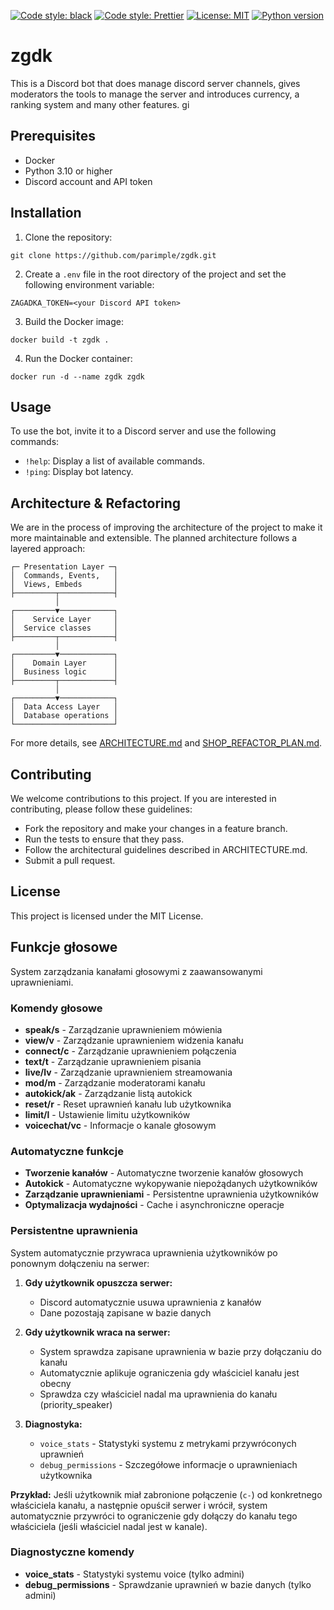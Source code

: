 [![Code style: black](https://img.shields.io/badge/code%20style-black-000000.svg)](https://github.com/ambv/black)
[![Code style: Prettier](https://img.shields.io/badge/code_style-Prettier-ff69b4.svg)](https://github.com/prettier/prettier)
[![License: MIT](https://img.shields.io/badge/License-MIT-green.svg)](https://opensource.org/licenses/MIT)
[![Python version](https://img.shields.io/badge/python-3.10-blue.svg)](https://www.python.org/downloads/release/python-3100/)

# zgdk

This is a Discord bot that does manage discord server channels, gives moderators the tools to manage the server and introduces currency, a ranking system and many other features.
gi

## Prerequisites

- Docker
- Python 3.10 or higher
- Discord account and API token

## Installation

1. Clone the repository:

`git clone https://github.com/parimple/zgdk.git`

2. Create a `.env` file in the root directory of the project and set the following environment variable:

`ZAGADKA_TOKEN=<your Discord API token>`

3. Build the Docker image:

`docker build -t zgdk .`

4. Run the Docker container:

`docker run -d --name zgdk zgdk`

## Usage

To use the bot, invite it to a Discord server and use the following commands:

- `!help`: Display a list of available commands.
- `!ping`: Display bot latency.

## Architecture & Refactoring

We are in the process of improving the architecture of the project to make it more maintainable and extensible. The planned architecture follows a layered approach:

```
┌─ Presentation Layer ─┐
│  Commands, Events,   │
│  Views, Embeds       │
├─────────┬────────────┤
          │
┌─────────▼────────────┐
│    Service Layer     │
│  Service classes     │
├─────────┬────────────┤
          │
┌─────────▼────────────┐
│    Domain Layer      │
│  Business logic      │
├─────────┬────────────┤
          │
┌─────────▼────────────┐
│  Data Access Layer   │
│  Database operations │
└──────────────────────┘
```

For more details, see [ARCHITECTURE.md](ARCHITECTURE.md) and [SHOP_REFACTOR_PLAN.md](SHOP_REFACTOR_PLAN.md).

## Contributing

We welcome contributions to this project. If you are interested in contributing, please follow these guidelines:

- Fork the repository and make your changes in a feature branch.
- Run the tests to ensure that they pass.
- Follow the architectural guidelines described in ARCHITECTURE.md.
- Submit a pull request.

## License

This project is licensed under the MIT License.

## Funkcje głosowe

System zarządzania kanałami głosowymi z zaawansowanymi uprawnieniami.

### Komendy głosowe
- **speak/s** - Zarządzanie uprawnieniem mówienia
- **view/v** - Zarządzanie uprawnieniem widzenia kanału
- **connect/c** - Zarządzanie uprawnieniem połączenia
- **text/t** - Zarządzanie uprawnieniem pisania
- **live/lv** - Zarządzanie uprawnieniem streamowania
- **mod/m** - Zarządzanie moderatorami kanału
- **autokick/ak** - Zarządzanie listą autokick
- **reset/r** - Reset uprawnień kanału lub użytkownika
- **limit/l** - Ustawienie limitu użytkowników
- **voicechat/vc** - Informacje o kanale głosowym

### Automatyczne funkcje
- **Tworzenie kanałów** - Automatyczne tworzenie kanałów głosowych
- **Autokick** - Automatyczne wykopywanie niepożądanych użytkowników
- **Zarządzanie uprawnieniami** - Persistentne uprawnienia użytkowników
- **Optymalizacja wydajności** - Cache i asynchroniczne operacje

### Persistentne uprawnienia
System automatycznie przywraca uprawnienia użytkowników po ponownym dołączeniu na serwer:

1. **Gdy użytkownik opuszcza serwer:**
   - Discord automatycznie usuwa uprawnienia z kanałów
   - Dane pozostają zapisane w bazie danych

2. **Gdy użytkownik wraca na serwer:**
   - System sprawdza zapisane uprawnienia w bazie przy dołączaniu do kanału
   - Automatycznie aplikuje ograniczenia gdy właściciel kanału jest obecny
   - Sprawdza czy właściciel nadal ma uprawnienia do kanału (priority_speaker)

3. **Diagnostyka:**
   - `voice_stats` - Statystyki systemu z metrykami przywróconych uprawnień
   - `debug_permissions` - Szczegółowe informacje o uprawnieniach użytkownika

**Przykład:** Jeśli użytkownik miał zabronione połączenie (`c-`) od konkretnego właściciela kanału, a następnie opuścił serwer i wrócił, system automatycznie przywróci to ograniczenie gdy dołączy do kanału tego właściciela (jeśli właściciel nadal jest w kanale).

### Diagnostyczne komendy
- **voice_stats** - Statystyki systemu voice (tylko admini)
- **debug_permissions** - Sprawdzanie uprawnień w bazie danych (tylko admini)
